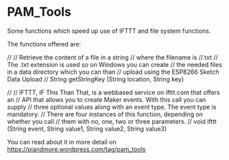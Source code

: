 # PAM_Tools

Some functions which speed up use of IFTTT and file system functions.

The functions offered are:

//
// Retrieve the content of a file in a string
// where the filename is /<location>/<key>.txt
// The .txt extension is used so on Windows you can create
// the needed files in a data directory which you can than
// upload using the ESP8266 Sketch Data Upload
//
String getStringKey (String location, String key)

//
// IFTTT, IF This Than That, is a webbased service on ifttt.com that offers an
// API that allows you to create Maker events. With this call you can supply
// three optional values along with an event type. The event type is mandatory.
// There are four instances of this function, depending on whether you call
// them with no, one, two or three parameters.
//
void ifttt (String event, String value1, String value2, String value3)

You can read about it in more detail on https://piandmore.wordpress.com/tag/pam_tools